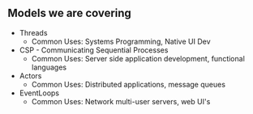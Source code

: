 ##  Models we are covering

* Threads
    * Common Uses: Systems Programming, Native UI Dev
* CSP - Communicating Sequential Processes
    * Common Uses: Server side application development, functional languages
* Actors
    * Common Uses: Distributed applications, message queues
* EventLoops
    * Common Uses: Network multi-user servers, web UI's
